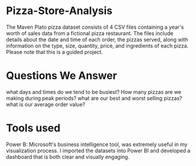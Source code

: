 # Pizza-Store-Analysis
The Maven Plato pizza dataset consists of 4 CSV files containing a year's worth of sales data from a fictional pizza restaurant. The files include details about the date and time of each order, the pizzas served, along with information on the type, size, quantity, price, and ingredients of each pizza. Please note that this is a guided project.

# Questions We Answer
what days and times do we tend to be busiest?
How many pizzas are we making during peak periods?
what are our best and worst selling pizzas?
what is our average order value?

# Tools used
Power B: Microsoft's business intelligence tool, was extremely useful in my visualization process. I imported the datasets into Power BI and developed a dashboard that is both clear and visually engaging.
